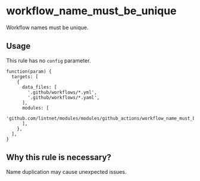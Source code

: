 # workflow_name_must_be_unique

Workflow names must be unique.

## Usage

This rule has no `config` parameter.

```jsonnet
function(param) {
  targets: [
    {
      data_files: [
        '.github/workflows/*.yml',
        '.github/workflows/*.yaml',
      ],
      modules: [
        'github.com/lintnet/modules/modules/github_actions/workflow_name_must_be_unique/main_combine.jsonnet@60a46a4fa4c0e7b1b95f57c479e756afa2f376e9:v0.1.0',
      ],
    },
  ],
}
```

## Why this rule is necessary?

Name duplication may cause unexpected issues.
